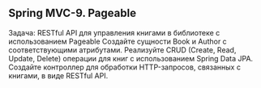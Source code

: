 ## Spring MVC-9. Pageable
Задача: RESTful API для управления книгами в библиотеке с использованием Pageable
Создайте сущности Book и Author с соответствующими атрибутами.
Реализуйте CRUD (Create, Read, Update, Delete) операции для книг с использованием Spring Data JPA.
Создайте контроллер для обработки HTTP-запросов, связанных с книгами, в виде RESTful API.
